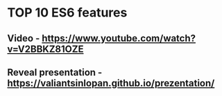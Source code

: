 # TOP 10 ES6 features

## Video - https://www.youtube.com/watch?v=V2BBKZ81OZE
## Reveal presentation - https://valiantsinlopan.github.io/prezentation/
